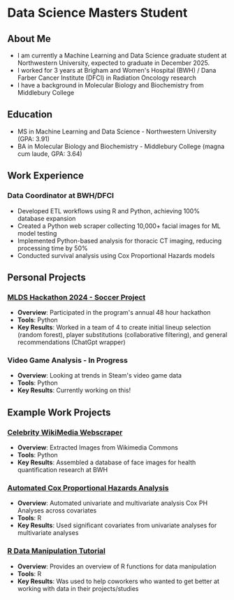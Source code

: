# Data Science Masters Student

## About Me
- I am currently a Machine Learning and Data Science graduate student at Northwestern University, expected to graduate in December 2025.
- I worked for 3 years at Brigham and Women's Hospital (BWH) / Dana Farber Cancer Institute (DFCI) in Radiation Oncology research
- I have a background in Molecular Biology and Biochemistry from Middlebury College


## Education
- MS in Machine Learning and Data Science - Northwestern University (GPA: 3.91)
- BA in Molecular Biology and Biochemistry - Middlebury College (magna cum laude, GPA: 3.64)


## Work Experience
### Data Coordinator at BWH/DFCI
- Developed ETL workflows using R and Python, achieving 100% database expansion
- Created a Python web scraper collecting 10,000+ facial images for ML model testing
- Implemented Python-based analysis for thoracic CT imaging, reducing processing time by 50%
- Conducted survival analysis using Cox Proportional Hazards models

## Personal Projects
### [MLDS Hackathon 2024 - Soccer Project](https://github.com/reigningforest/CoxPH_Analysis_Simple)
- **Overview**: Participated in the program's annual 48 hour hackathon
- **Tools**: Python
- **Key Results**: Worked in a team of 4 to create initial lineup selection (random forest), player substitutions (collaborative filtering), and general recommendations (ChatGpt wrapper)

### Video Game Analysis - In Progress
- **Overview**: Looking at trends in Steam's video game data
- **Tools**: Python
- **Key Results**: Currently working on this!

## Example Work Projects
### [Celebrity WikiMedia Webscraper](https://github.com/reigningforest/Celebrity_Wikimedia_Scraper)
- **Overview**: Extracted Images from Wikimedia Commons
- **Tools**: Python
- **Key Results**: Assembled a database of face images for health quantification research at BWH

### [Automated Cox Proportional Hazards Analysis](https://github.com/reigningforest/CoxPH_Analysis_Simple)
- **Overview**: Automated univariate and multivariate analysis Cox PH Analyses across covariates
- **Tools**: R
- **Key Results**: Used significant covariates from univariate analyses for multivariate analyses

### [R Data Manipulation Tutorial](https://github.com/reigningforest/R_data_tutorial)
- **Overview**: Provides an overview of R functions for data manipulation
- **Tools**: R
- **Key Results**: Was used to help coworkers who wanted to get better at working with data in their projects/studies

